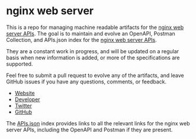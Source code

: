 # nginx web serverThis is a repo for managing machine readable artifacts for the [nginx web server APIs](http://nginx.org/en/). The goal is to maintain and evolve an OpenAPI, Postman Collection, and APIs.json index for the [nginx web server APIs](http://nginx.org/en/).They are a constant work in progress, and will be updated on a regular basis when new information is added, or more of the specifications are supported.Feel free to submit a pull request to evolve any of the artifacts, and leave GitHub issues if you have any questions, comments, or feedback.- [Website](http://nginx.org/en/)- [Developer](http://nginx.org/en/)- [Twitter](https://twitter.com/nginxorg)- [GitHub](https://github.com/nginx)The [APIs.json](https://github.com/api-evangelist/nginx-web-server/blob/master/apis.json) index provides links to all the relevant links for the nginx web server APIs, including the OpenAPI and Postman if they are present.